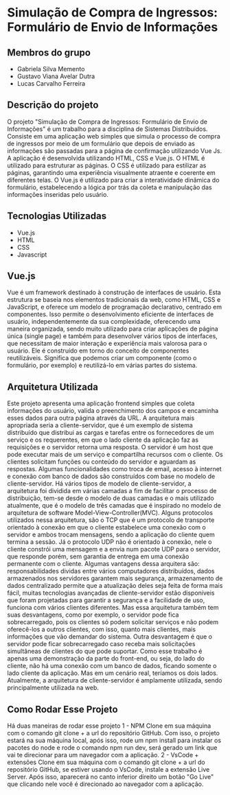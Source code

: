  # Simulação de Compra de Ingressos: Formulário de Envio de Informações
 
## Membros do grupo
- Gabriela Silva Memento
- Gustavo Viana Avelar Dutra
- Lucas Carvalho Ferreira

## Descrição do projeto
  O projeto "Simulação de Compra de Ingressos: Formulário de Envio de Informações" é um trabalho para a disciplina de Sistemas Distribuídos. 
Consiste em uma aplicação web simples que simula o processo de compra de ingressos por meio de um formulário que depois de enviado as informações são passadas para a página de confirmação utilizando Vue Js.
  A aplicação é desenvolvida utilizando HTML, CSS e Vue.js. O HTML é utilizado para estruturar as páginas. O CSS é utilizado para estilizar as páginas, garantindo uma experiência visualmente atraente e coerente em diferentes telas. O Vue.js é utilizado para criar a interatividade dinâmica do formulário, estabelecendo a lógica por trás da coleta e manipulação das informações inseridas pelo usuário.

## Tecnologias Utilizadas
- Vue.js
- HTML
- CSS
- Javascript
  
## Vue.js
Vue é um framework destinado à construção de interfaces de usuário. Esta estrutura se baseia nos elementos tradicionais da web, como HTML, CSS e JavaScript, e oferece um modelo de programação declarativo, centrado em componentes. Isso permite o desenvolvimento eficiente de interfaces de usuário, independentemente da sua complexidade, oferecendo uma maneira organizada, sendo muito utilizado para criar aplicações de página única (single page) e também para desenvolver vários tipos de interfaces, que necessitam de maior interação e experiência mais valorosa para o usuário.
Ele é construído em torno do conceito de componentes reutilizáveis. Significa que podemos criar um componente (como o formulário, por exemplo) e reutilizá-lo em várias partes do sistema.

  
## Arquitetura Utilizada
Este projeto apresenta uma aplicação frontend simples que coleta informações do usuário, valida o preenchimento dos campos e encaminha esses dados para outra página através da URL. A arquitetura mais apropriada seria a cliente-servidor, que é um exemplo de sistema distribuído que distribui as cargas e tarefas entre os fornecedores de um serviço e os requerentes, em que o lado cliente da aplicação faz as requisições e o servidor retorna uma resposta. O servidor é um host que pode executar mais de um serviço e compartilha recursos com o cliente. Os clientes solicitam funções ou conteúdo do servidor e aguardam as respostas. Algumas funcionalidades como troca de email, acesso à internet e conexão com banco de dados são construídos com base no modelo de cliente-servidor. Há vários tipos de modelo de cliente-servidor, a arquitetura foi dividida em várias camadas a fim de facilitar o processo de distribuição, tem-se desde o modelo de duas camadas e o mais utilizado atualmente, que é o modelo de três camadas que é inspirado no modelo de arquitetura de software Model-View-Controller(MVC). Alguns protocolos utilizados nessa arquitetura, são o TCP que é um protocolo de transporte orientado à conexão em que o cliente estabelece uma conexão com o servidor e ambos trocam mensagens, sendo a aplicação do cliente quem termina a sessão. Já o protocolo UDP não é orientado à conexão, nele o cliente constrói uma mensagem e a envia num pacote UDP para o servidor, que responde porém, sem garantia de entrega em uma conexão permanente com o cliente. Algumas vantagens dessa arquitera são: responsabilidades dividas entre vários computadores distribuídos, dados armazenados nos servidores garantem mais segurança, armazenamento de dados centralizado permite que a atualização deles seja feita de forma mais fácil, muitas tecnologias avançadas de cliente-servidor estão disponíveis que foram projetadas para garantir a segurança e a facilidade de uso, funciona com vários clientes diferentes. Mas essa arquitetura também tem suas desvantagens, como por exemplo, o servidor pode fica sobrecarregado, pois os clientes só podem solicitar serviços e não podem oferecê-los a outros clientes, com isso, quanto mais clientes, mais informações que vão demandar do sistema. Outra desvantagem é que o servidor pode ficar sobrecarregado caso receba mais solicitações simultâneas de clientes do que pode suportar. Como esse trabalho é apenas uma demonstração da parte do front-end, ou seja, do lado do cliente, não há uma conexão com um banco de dados, ficando somente o lado cliente da aplicação. Mas em um cenário real, teríamos os dois lados. Atualmente, a arquitetura de cliente-servidor é amplamente utilizada, sendo principalmente utilizada na web. 

## Como Rodar Esse Projeto
Há duas maneiras de rodar esse projeto
1 - NPM 
 Clone em sua máquina com o comando git clone + a url do repositório GitHub. Com isso, o projeto estará na sua máquina local, após isso, rode um npm install para instalar os pacotes do node e rode o comando npm run dev, será gerado um link que vai te direcionar para um navegador com a aplicação.
2 - VsCode + extensões
 Clone em sua máquina com o comando git clone + a url do repositório GitHub, se estiver usando o VsCode, instale a extensão Live Server. Após isso, aparecerá no canto inferior direito um botão "Go Live" que clicando nele você é direcionado ao navegador com a aplicação.